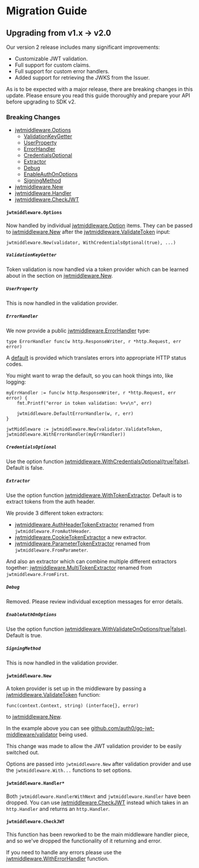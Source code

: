 # Migration Guide

## Upgrading from v1.x → v2.0

Our version 2 release includes many significant improvements:

- Customizable JWT validation. 
- Full support for custom claims.
- Full support for custom error handlers.
- Added support for retrieving the JWKS from the Issuer.

As is to be expected with a major release, there are breaking changes in this update. Please ensure you read this guide
thoroughly and prepare your API before upgrading to SDK v2.

### Breaking Changes

- [jwtmiddleware.Options](#jwtmiddlewareoptions)
  - [ValidationKeyGetter](#validationkeygetter)
  - [UserProperty](#userproperty)
  - [ErrorHandler](#errorhandler)
  - [CredentialsOptional](#credentialsoptional)
  - [Extractor](#extractor)
  - [Debug](#debug)
  - [EnableAuthOnOptions](#enableauthonoptions)
  - [SigningMethod](#signingmethod)
- [jwtmiddleware.New](#jwtmiddlewarenew)
- [jwtmiddleware.Handler](#jwtmiddlewarehandler)
- [jwtmiddleware.CheckJWT](#jwtmiddlewarecheckjwt)

#### `jwtmiddleware.Options`

Now handled by individual [jwtmiddleware.Option](https://pkg.go.dev/github.com/auth0/go-jwt-middleware#Option) items. 
They can be passed to [jwtmiddleware.New](https://pkg.go.dev/github.com/auth0/go-jwt-middleware#New) after the 
[jwtmiddleware.ValidateToken](https://pkg.go.dev/github.com/auth0/go-jwt-middleware#ValidateToken) input:

```golang
jwtmiddleware.New(validator, WithCredentialsOptional(true), ...)
```

##### `ValidationKeyGetter`

Token validation is now handled via a token provider which can be learned about in the section on 
[jwtmiddleware.New](https://pkg.go.dev/github.com/auth0/go-jwt-middleware#New).

##### `UserProperty`

This is now handled in the validation provider.

##### `ErrorHandler`

We now provide a public [jwtmiddleware.ErrorHandler](https://pkg.go.dev/github.com/auth0/go-jwt-middleware#ErrorHandler)
type:

```golang
type ErrorHandler func(w http.ResponseWriter, r *http.Request, err error)
```

A [default](https://pkg.go.dev/github.com/auth0/go-jwt-middleware#DefaultErrorHandler) is provided which translates
errors into appropriate HTTP status codes.

You might want to wrap the default, so you can hook things into, like logging:

```golang
myErrHandler := func(w http.ResponseWriter, r *http.Request, err error) {
	fmt.Printf("error in token validation: %+v\n", err)

	jwtmiddleware.DefaultErrorHandler(w, r, err)
}

jwtMiddleware := jwtmiddleware.New(validator.ValidateToken, jwtmiddleware.WithErrorHandler(myErrHandler))
```

##### `CredentialsOptional`

Use the option function 
[jwtmiddleware.WithCredentialsOptional(true|false)](https://pkg.go.dev/github.com/auth0/go-jwt-middleware#WithCredentialsOptional).
Default is false.

##### `Extractor`

Use the option function [jwtmiddleware.WithTokenExtractor](https://pkg.go.dev/github.com/auth0/go-jwt-middleware#WithTokenExtractor).
Default is to extract tokens from the auth header.

We provide 3 different token extractors:
- [jwtmiddleware.AuthHeaderTokenExtractor](https://pkg.go.dev/github.com/auth0/go-jwt-middleware#AuthHeaderTokenExtractor) renamed from `jwtmiddleware.FromAuthHeader`.
- [jwtmiddleware.CookieTokenExtractor](https://pkg.go.dev/github.com/auth0/go-jwt-middleware#CookieTokenExtractor) a new extractor.
- [jwtmiddleware.ParameterTokenExtractor](https://pkg.go.dev/github.com/auth0/go-jwt-middleware#ParameterTokenExtractor) renamed from `jwtmiddleware.FromParameter`.

And also an extractor which can combine multiple different extractors together: 
[jwtmiddleware.MultiTokenExtractor](https://pkg.go.dev/github.com/auth0/go-jwt-middleware#MultiTokenExtractor) renamed from `jwtmiddleware.FromFirst`.

##### `Debug`

Removed. Please review individual exception messages for error details.

##### `EnableAuthOnOptions`

Use the option function [jwtmiddleware.WithValidateOnOptions(true|false)](https://pkg.go.dev/github.com/auth0/go-jwt-middleware#WithValidateOnOptions). Default is true.

##### `SigningMethod`

This is now handled in the validation provider.

#### `jwtmiddleware.New`

A token provider is set up in the middleware by passing a 
[jwtmiddleware.ValidateToken](https://pkg.go.dev/github.com/auth0/go-jwt-middleware#ValidateToken)
function:

```golang
func(context.Context, string) (interface{}, error)
```

to [jwtmiddleware.New](https://pkg.go.dev/github.com/auth0/go-jwt-middleware#New).

In the example above you can see 
[github.com/auth0/go-jwt-middleware/validator](https://pkg.go.dev/github.com/auth0/go-jwt-middleware@v2.0.0/validator)
being used.

This change was made to allow the JWT validation provider to be easily switched out.

Options are passed into `jwtmiddleware.New` after validation provider and use the `jwtmiddleware.With...` functions to 
set options.

#### `jwtmiddleware.Handler*`

Both `jwtmiddleware.HandlerWithNext` and `jwtmiddleware.Handler` have been dropped.
You can use [jwtmiddleware.CheckJWT](https://pkg.go.dev/github.com/auth0/go-jwt-middleware#JWTMiddleware.CheckJWT) 
instead which takes in an `http.Handler` and returns an `http.Handler`.

#### `jwtmiddleware.CheckJWT`

This function has been reworked to be the main middleware handler piece, and so we've dropped the functionality of it 
returning and error.

If you need to handle any errors please use the
[jwtmiddleware.WithErrorHandler](https://pkg.go.dev/github.com/auth0/go-jwt-middleware#WithErrorHandler) function.
